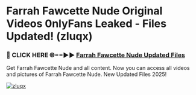 # Farrah Fawcette Nude Original Videos 0nlyFans Leaked - Files Updated! (zluqx)

<h3>🔴 CLICK HERE 🌐==►► <a href="https://tinyurl.com/yrmya6cz" rel="nofollow">Farrah Fawcette Nude Updated Files</a></h3>

Get Farrah Fawcette Nude and all content. Now you can access all videos and pictures of Farrah Fawcette Nude. New Updated Files 2025!

[![zluqx](https://i.imgur.com/FMdXYCs.gif)](https://tinyurl.com/yrmya6cz)
